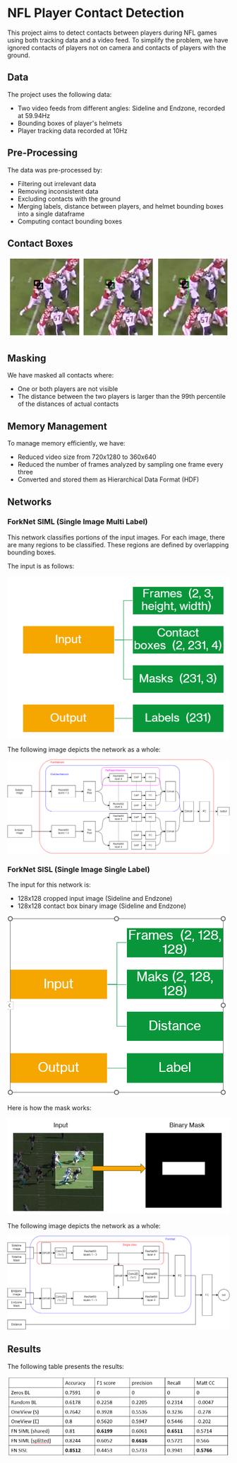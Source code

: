 # NFL Player Contact Detection

This project aims to detect contacts between players during NFL games using both tracking data and a video feed. To simplify the problem, we have ignored contacts of players not on camera and contacts of players with the ground.

## Data

The project uses the following data:

- Two video feeds from different angles: Sideline and Endzone, recorded at 59.94Hz
- Bounding boxes of player's helmets
- Player tracking data recorded at 10Hz

## Pre-Processing

The data was pre-processed by:

- Filtering out irrelevant data
- Removing inconsistent data
- Excluding contacts with the ground
- Merging labels, distance between players, and helmet bounding boxes into a single dataframe
- Computing contact bounding boxes

## Contact Boxes

![Contact Boxes](./images/Contact_Boxes.png)

## Masking

We have masked all contacts where:

- One or both players are not visible
- The distance between the two players is larger than the 99th percentile of the distances of actual contacts

## Memory Management

To manage memory efficiently, we have:

- Reduced video size from 720x1280 to 360x640
- Reduced the number of frames analyzed by sampling one frame every three
- Converted and stored them as Hierarchical Data Format (HDF)

## Networks

### ForkNet SIML (Single Image Multi Label)

This network classifies portions of the input images. For each image, there are many regions to be classified. These regions are defined by overlapping bounding boxes.

The input is as follows:

![SIML Input](./images/Siml_input.png)

The following image depicts the network as a whole:

![SIML Input](./images/Siml_architechture.png)

### ForkNet SISL (Single Image Single Label)

The input for this network is:

- 128x128 cropped input image (Sideline and Endzone)
- 128x128 contact box binary image (Sideline and Endzone)

![SISL Input](./images/SISL_input.png)

Here is how the mask works:

![SISL Maks](./images/Sisl_mask.png)

The following image depicts the network as a whole:

![SISL Architechture](./images/Sisl_architechture.png)

## Results

The following table presents the results:

![Table of Results](./images/Table_of_results.png)
